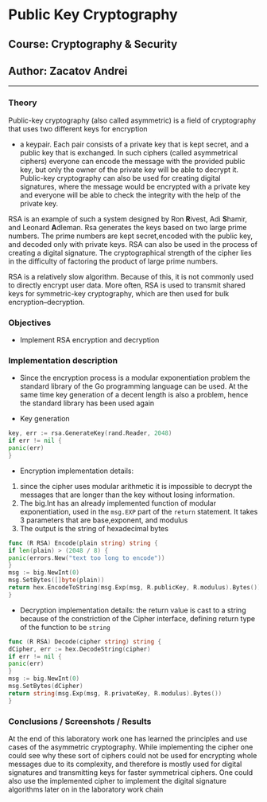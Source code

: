 # Public Key Cryptography

## Course: Cryptography & Security

## Author: Zacatov Andrei

----

### Theory

Public-key cryptography (also called asymmetric) is a field of cryptography that uses two different keys for encryption

- a keypair. Each pair consists of a private key that is kept secret, and a public key that is exchanged.
In such ciphers (called asymmetrical ciphers) everyone can encode the message with the provided public key, but only the
owner of the private key will be able to decrypt it.
Public-key cryptography can also be used for creating digital signatures, where the message would be encrypted with a
private key and everyone will be able to check the integrity with the help of the private key.

RSA is an example of such a system designed by Ron **R**ivest, Adi **S**hamir, and Leonard **A**dleman.
Rsa generates the keys based on two large prime numbers. The prime numbers are kept secret,encoded with the public key,
and decoded only with private keys.
RSA can also be used in the process of creating a digital signature.
The cryptographical strength of the cipher lies in the difficulty of factoring the product of large prime numbers.

RSA is a relatively slow algorithm. Because of this, it is not commonly used to directly encrypt user data. More often,
RSA is used to transmit shared keys for symmetric-key cryptography, which are then used for bulk encryption–decryption.

### Objectives

- Implement RSA encryption and decryption

### Implementation description

- Since the encryption process is a modular exponentiation problem the standard library of the Go programming language
  can be used.
  At the same time key generation of a decent length is also a problem, hence the standard library has been used again

- Key generation

```go
key, err := rsa.GenerateKey(rand.Reader, 2048)
if err != nil {
panic(err)
}
```

- Encryption implementation details:

1. since the cipher uses modular arithmetic it is impossible to decrypt the messages that are longer than the key
   without losing information.
2. The big.Int has an already implemented function of modular exponentiation, used in the `msg.EXP` part of the `return`
   statement.
   It takes 3 parameters that are base,exponent, and modulus
3. The output is the string of hexadecimal bytes

```go
func (R RSA) Encode(plain string) string {
if len(plain) > (2048 / 8) {
panic(errors.New("text too long to encode"))
}
msg := big.NewInt(0)
msg.SetBytes([]byte(plain))
return hex.EncodeToString(msg.Exp(msg, R.publicKey, R.modulus).Bytes())
}
```

- Decryption implementation details:
  the return value is cast to a string because of the constriction of the Cipher interface, defining return type of the
  function to be `string`

```go
func (R RSA) Decode(cipher string) string {
dCipher, err := hex.DecodeString(cipher)
if err != nil {
panic(err)
}
msg := big.NewInt(0)
msg.SetBytes(dCipher)
return string(msg.Exp(msg, R.privateKey, R.modulus).Bytes())
}
```

### Conclusions / Screenshots / Results

At the end of this laboratory work one has learned the principles and use cases of the asymmetric cryptography.
While implementing the cipher one could see why these sort of ciphers could not be used for encrypting whole messages
due to its complexity, and therefore is mostly used for digital signatures and transmitting keys for faster symmetrical
ciphers.
One could also use the implemented cipher to implement the digital signature algorithms later on in the laboratory work
chain

